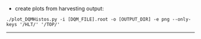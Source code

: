 
* create plots from harvesting output:

```
./plot_DQMHistos.py -i [DQM_FILE].root -o [OUTPUT_DIR] -e png --only-keys '/HLT/' '/TOP/'
```

--------------------------------------------------
